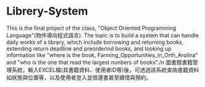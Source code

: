 # Librery-System
This is the final project of the class, "Object Oriented Programming Language"(物件導向程式語言). The topic is to build a system that can handle daily works of a library, which include borrowing and returning books, extending return deadline and preorderind books, and looking up information like "where is the book, Farming_Opportunities_in_Orth_Arolina" and "who is the one that read the largest nunbers of books"./n
圖書館書籍管理系統，輸入EXCEL檔(具書籍資料、使用者ID等)後，可透過該系統查詢書籍資料如狀態與位置等，以及使用者登入並借還書甚至續借與預約。
